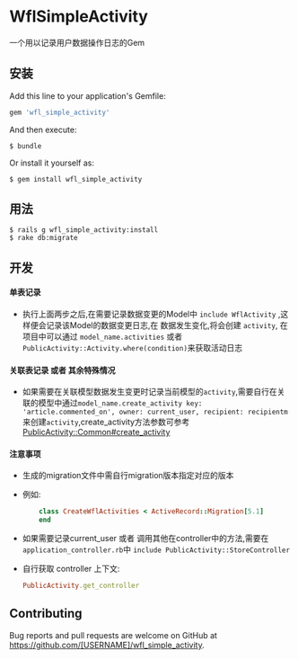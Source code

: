 # WflSimpleActivity

一个用以记录用户数据操作日志的Gem

## 安装

Add this line to your application's Gemfile:

```ruby
gem 'wfl_simple_activity'
```

And then execute:

    $ bundle

Or install it yourself as:

    $ gem install wfl_simple_activity

## 用法

    $ rails g wfl_simple_activity:install
    $ rake db:migrate

## 开发

#### 单表记录
* 执行上面两步之后,在需要记录数据变更的Model中 `include WflActivity` ,这样便会记录该Model的数据变更日志,在
    数据发生变化,将会创建 `activity`, 在项目中可以通过 `model_name.activities` 或者 `PublicActivity::Activity.where(condition)`来获取活动日志

#### 关联表记录 或者 其余特殊情况

* 如果需要在关联模型数据发生变更时记录当前模型的`activity`,需要自行在关联的模型中通过`model_name.create_activity key: 'article.commented_on', owner: current_user, recipient: recipientm`来创建`activity`,create_activity方法参数可参考 [PublicActivity::Common#create_activity](https://rubydoc.info/gems/public_activity/PublicActivity/Common:create_activity)

#### 注意事项

* 生成的migration文件中需自行migration版本指定对应的版本

* 例如: 
    ```ruby
        class CreateWflActivities < ActiveRecord::Migration[5.1]
        end
    ```

* 如果需要记录current_user 或者 调用其他在controller中的方法,需要在 `application_controller.rb`中 `include PublicActivity::StoreController`

* 自行获取 controller 上下文: 
    ```ruby 
    PublicActivity.get_controller 
    ```

## Contributing

Bug reports and pull requests are welcome on GitHub at https://github.com/[USERNAME]/wfl_simple_activity.
